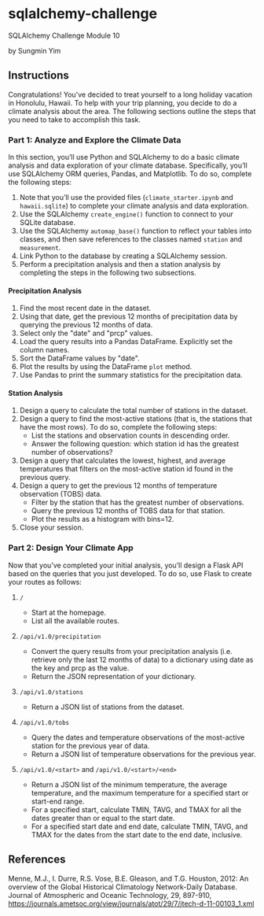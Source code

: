 # sqlalchemy-challenge
SQLAlchemy Challenge Module 10

by Sungmin Yim

## Instructions ##
Congratulations! You've decided to treat yourself to a long holiday vacation in Honolulu, Hawaii. To help with your trip planning, you decide to do a climate analysis about the area. The following sections outline the steps that you need to take to accomplish this task.

### Part 1: Analyze and Explore the Climate Data ###
In this section, you’ll use Python and SQLAlchemy to do a basic climate analysis and data exploration of your climate database. Specifically, you’ll use SQLAlchemy ORM queries, Pandas, and Matplotlib. To do so, complete the following steps:
1. Note that you’ll use the provided files (`climate_starter.ipynb` and `hawaii.sqlite`) to complete your climate analysis and data exploration.
2. Use the SQLAlchemy `create_engine()` function to connect to your SQLite database.
3. Use the SQLAlchemy `automap_base()` function to reflect your tables into classes, and then save references to the classes named `station` and `measurement`.
4. Link Python to the database by creating a SQLAlchemy session.
5. Perform a precipitation analysis and then a station analysis by completing the steps in the following two subsections.

#### Precipitation Analysis ####
1. Find the most recent date in the dataset.
2. Using that date, get the previous 12 months of precipitation data by querying the previous 12 months of data.
3. Select only the "date" and "prcp" values.
4. Load the query results into a Pandas DataFrame. Explicitly set the column names.
5. Sort the DataFrame values by "date".
6. Plot the results by using the DataFrame `plot` method.
7. Use Pandas to print the summary statistics for the precipitation data.

#### Station Analysis ####
1. Design a query to calculate the total number of stations in the dataset.
2. Design a query to find the most-active stations (that is, the stations that have the most rows). To do so, complete the following steps:
   * List the stations and observation counts in descending order.
   * Answer the following question: which station id has the greatest number of observations?
3. Design a query that calculates the lowest, highest, and average temperatures that filters on the most-active station id found in the previous query.
4. Design a query to get the previous 12 months of temperature observation (TOBS) data.
   * Filter by the station that has the greatest number of observations.
   * Query the previous 12 months of TOBS data for that station.
   * Plot the results as a histogram with bins=12.
5. Close your session.

### Part 2: Design Your Climate App ###
Now that you’ve completed your initial analysis, you’ll design a Flask API based on the queries that you just developed. To do so, use Flask to create your routes as follows:

1. `/`
   * Start at the homepage.
   * List all the available routes.
  
2. `/api/v1.0/precipitation`
   * Convert the query results from your precipitation analysis (i.e. retrieve only the last 12 months of data) to a dictionary using date as the key and prcp as the value.
   * Return the JSON representation of your dictionary.

3. `/api/v1.0/stations`
   * Return a JSON list of stations from the dataset.
     
4. `/api/v1.0/tobs`
   * Query the dates and temperature observations of the most-active station for the previous year of data.
   * Return a JSON list of temperature observations for the previous year.

5. `/api/v1.0/<start>` and `/api/v1.0/<start>/<end>`
   * Return a JSON list of the minimum temperature, the average temperature, and the maximum temperature for a specified start or start-end range.
   * For a specified start, calculate TMIN, TAVG, and TMAX for all the dates greater than or equal to the start date.
   * For a specified start date and end date, calculate TMIN, TAVG, and TMAX for the dates from the start date to the end date, inclusive.

## References ##
Menne, M.J., I. Durre, R.S. Vose, B.E. Gleason, and T.G. Houston, 2012: An overview of the Global Historical Climatology Network-Daily Database. Journal of Atmospheric and Oceanic Technology, 29, 897-910, https://journals.ametsoc.org/view/journals/atot/29/7/jtech-d-11-00103_1.xml
